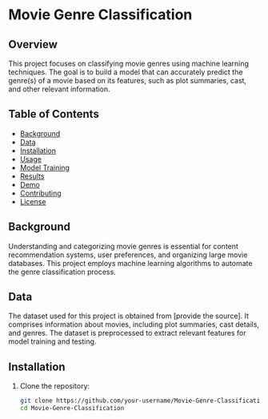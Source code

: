 # Movie Genre Classification

## Overview

This project focuses on classifying movie genres using machine learning techniques. The goal is to build a model that can accurately predict the genre(s) of a movie based on its features, such as plot summaries, cast, and other relevant information.

## Table of Contents

- [Background](#background)
- [Data](#data)
- [Installation](#installation)
- [Usage](#usage)
- [Model Training](#model-training)
- [Results](#results)
- [Demo](#demo)
- [Contributing](#contributing)
- [License](#license)

## Background

Understanding and categorizing movie genres is essential for content recommendation systems, user preferences, and organizing large movie databases. This project employs machine learning algorithms to automate the genre classification process.

## Data

The dataset used for this project is obtained from [provide the source]. It comprises information about movies, including plot summaries, cast details, and genres. The dataset is preprocessed to extract relevant features for model training and testing.

## Installation

1. Clone the repository:
   ```bash
   git clone https://github.com/your-username/Movie-Genre-Classification.git
   cd Movie-Genre-Classification
